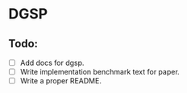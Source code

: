 # DGSP

## Todo:

- [ ] Add docs for dgsp.
- [ ] Write implementation benchmark text for paper.
- [ ] Write a proper README.
